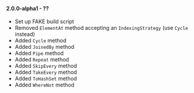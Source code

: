 #### 2.0.0-alpha1 - ??
* Set up FAKE build script
* Removed `ElementAt` method accepting an `IndexingStrategy` (use `Cycle` instead)
* Added `Cycle` method
* Added `JoinedBy` method
* Added `Pipe` method
* Added `Repeat` method
* Added `SkipEvery` method
* Added `TakeEvery` method
* Added `ToHashSet` method
* Added `WhereNot` method
